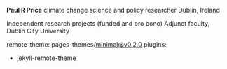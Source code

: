 **Paul R Price**
climate change science and policy researcher
Dublin, Ireland

Independent research projects (funded and pro bono)
Adjunct faculty, Dublin City University


remote_theme: pages-themes/minimal@v0.2.0
plugins:
- jekyll-remote-theme
